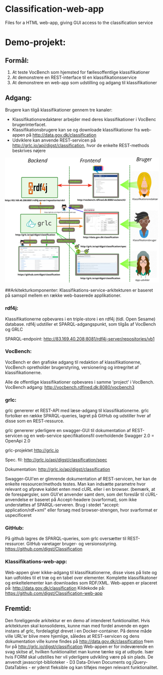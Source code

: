 # Classification-web-app

Files for a HTML web-app, giving GUI access to the classification service

# Demo-projekt:
## Formål:
1. At teste VocBench som hjemsted for fællesoffentlige klassifikationer
2. At demonstrere en REST-interface til en klassifikationsservice
3. At demonstrere en web-app som udstilling og adgang til klassifikationer

## Adgang:
Brugere kan tilgå klassifikationer gennem tre kanaler:
+ Klassifikationsredaktører arbejder med deres klassifikationer i VocBenc brugerinterfacet.
+ Klassifikationsbrugere kan se og downloade klassifikationer fra web-appen på http://data.gov.dk/classification
+ Udviklere kan anvende REST-servicen på http://grlc.io/api/digst/classification, hvor de enkelte REST-methods beskrives nøjere

![alt text](https://github.com/digst/Classification-web-app/blob/master/klassifikationsservice.png "Langhårede deltagere foretrækkes")

##Arkitekturkomponenter:
Klassifikations-service-arkitekturen er baseret på samspil mellem en række web-baserede applikationer.

### rdf4j:
Klassifikationerne opbevares i en triple-store i en rdf4j (tidl. Open Sesame) database. rdf4j udstiller et SPARQL-adgangspunkt, som tilgås af VocBench og GRLC

SPARQL-endpoint: http://83.169.40.208:8081/rdf4j-server/repositories/vb1

### VocBench:
VocBench er den grafiske adgang til redaktion af klassifikationerne, VocBench opretholder brugerstyring, versionering og intregritet af klassifikationerne.

Alle de offentlige klassifikationer opbevares i samme 'project' i VocBench.
VocBench adgang: http://vocbench.rdfined.dk:8080/vocbench3

### grlc:
grlc genererer et REST-API med læse-adgang til klassifikationerne. grlc fortolker en række SPARQL-queries, lagret på GitHub og udstiller hver af disse som en REST-ressurce.

grlc genererer yderligere en swagger-GUI til dokumentation af REST-servicen og en web-service specifikationsfil overholdende Swagger 2.0 = OpenApi 2.0

grlc-projektet http://grlc.io

Spec. fil: http://grlc.io/api/digst/classification/spec

Dokumentation: http://grlc.io/api/digst/classification

Swagger-GUI'en er glimrende dokumentation af REST-servicen, her kan de enkelte ressourcer/methods testes. Man kan indsætte parametre hvor relevant og afprøve kaldet enten med cURL eller i en browser. (bemærk, at de forespørgsler, som GUI'et anvender samt dem, som det foreslår til cURL-anvendelse er baseret på Accept-headere (svarformat), som ikke understøttes af SPARQL-serveren. Brug i stedet "accept: application/rdf+xml" eller forsøg med browser-strengen, hvor svarformat er uspecificeret

### GitHub: 
På github lagres de SPARQL-queries, som grlc oversætter til REST-ressurcer.
GitHub varetager bruger- og versionsstyring.
https://github.com/digst/Classification

### Klassifikations-web-app:
Web-appen giver kikke-adgang til klassifikationerne, disse vises på liste og kan udfoldes til et træ og en tabel over elementer. Komplette klassifikatoner og enkeltelementer kan downloades som RDF/XML. 
Web-appen er placeret på: http://data.gov.dk/classification
Kildekode på: https://github.com/digst/Classification-web-app


## Fremtid:
Den foreliggende arkitektur er en demo af intenderet funktionalitet.
Hvis arkitekturen skal konsolideres, kunne man med fordel anvende en egen instans af grlc, fordelagtigt drevet i en Docker-container. På denne måde ville URL'er blive mere hjemlige, således at REST-servicen og dens dokumentation ville kunne findes på http://data.gov.dk/classification frem for på http://grlc.io/digst/classification
Web-appen er for indeværende en svag skitse af, hvilken funktionalitet man kunne tænke sig at udbyde. Især hvis FORM skal udstilles her vil yderligere udvikling være på sin plads. De anvendt javascript-biblioteker - D3 Data-Driven Documents og jQuery-DataTables - er yderst fleksible og kan tilføjes megen relevant funktionalitet.
